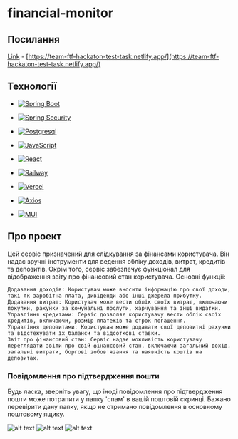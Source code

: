 # financial-monitor

## Посилання

[Link](https://team-ftf-hackaton-test-task.netlify.app/) - [https://team-ftf-hackaton-test-task.netlify.app/](https://team-ftf-hackaton-test-task.netlify.app/)

## Технології


* [![Spring Boot][Spring-boot.io]][SpringBoot-url]
* [![Spring Security][Spring-security.io]][SpringSecurity-url]
* [![Postgresql][Postgresql.org]][Postgresql-url]
* [![JavaScript][JavaScript.io]][JavaScript-url]
* [![React][React.org]][React-url]
* [![Railway][Railway.io]][Railway-url]
* [![Vercel][Vercel.io]][Vercel-url]
* [![Axios][Axios.io]][Axios-url]

* [![MUI][MUI.io]][MUI-url]

## Про проект

Цей сервіс призначений для слідкування за фінансами користувача. Він надає зручні інструменти для ведення обліку доходів, витрат, кредитів та депозитів. Окрім того, сервіс забезпечує функціонал для відображення звіту про фінансовий стан користувача.
Основні функції:

    Додавання доходів: Користувач може вносити інформацію про свої доходи, такі як заробітна плата, дивіденди або інші джерела прибутку.
    Додавання витрат: Користувач може вести облік своїх витрат, включаючи покупки, рахунки за комунальні послуги, харчування та інші видатки.
    Управління кредитами: Сервіс дозволяє користувачу вести облік своїх кредитів, включаючи, розмір платежів та строк погашення.
    Управління депозитами: Користувач може додавати свої депозитні рахунки та відстежувати їх баланси та відсоткові ставки.
    Звіт про фінансовий стан: Сервіс надає можливість користувачу переглядати звіти про свій фінансовий стан, включаючи загальний дохід, загальні витрати, боргові зобов'язання та наявність коштів на депозитах.
    
### Повідомлення про підтвердження пошти

Будь ласка, зверніть увагу, що іноді повідомлення про підтвердження пошти може потрапити у папку 'спам' в вашій поштовій скринці. Бажано перевірити дану папку, якщо не отримано повідомлення в основному поштовому ящику.

![alt text](https://i.imgur.com/EwAgSoa.png)
![alt text](https://i.imgur.com/VdQSbjt.png)
![alt text](https://i.imgur.com/JtQc43l.png)


[Spring-boot.io]: https://img.shields.io/badge/Spring%20Boot-6DB33F?style=for-the-badge&logo=springboot&logoColor=white 
[SpringBoot-url]: https://spring.io/projects/spring-boot
[Postgresql.org]: https://img.shields.io/badge/Postgresql-4169E1?style=for-the-badge&logo=postgresql&logoColor=white 
[Postgresql-url]: https://postgresql.org
[React.org]: https://img.shields.io/badge/React-61DAFB?style=for-the-badge&logo=react&logoColor=black
[React-url]: https://reactjs.org
[Railway.io]: https://img.shields.io/badge/Railway-FF0000?style=for-the-badge&logo=railway&logoColor=white
[Railway-url]: https://railway.app
[JavaScript.io]: https://img.shields.io/badge/JavaScript-F7DF1E?style=for-the-badge&logo=javascript&logoColor=black
[JavaScript-url]: https://www.javascript.com
[Vercel.io]: https://img.shields.io/badge/Vercel-000000?style=for-the-badge&logo=vercel&logoColor=white
[Vercel-url]: https://vercel.com
[MUI.io]: https://img.shields.io/badge/MUI-0081CB?style=for-the-badge&logo=material-ui&logoColor=white
[MUI-url]: https://mui.com
[Spring-security.io]: https://img.shields.io/badge/Spring%20Security-6DB33F?style=for-the-badge&logo=springboot&logoColor=white
[SpringSecurity-url]: https://spring.io/projects/spring-security
[Axios.io]: https://img.shields.io/badge/Axios-61DAFB?style=for-the-badge&logo=axios&logoColor=black
[Axios-url]: https://axios-http.com

```
